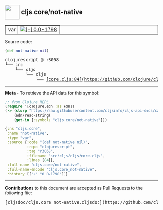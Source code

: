 ## <img width="48px" valign="middle" src="http://i.imgur.com/Hi20huC.png"> cljs.core/not-native

 <table border="1">
<tr>

<td>var</td>
<td><a href="https://github.com/cljsinfo/cljs-api-docs/tree/0.0-1798"><img valign="middle" alt="[+] 0.0-1798" src="https://img.shields.io/badge/+-0.0--1798-lightgrey.svg"></a> </td>
</tr>
</table>






Source code:

```clj
(def not-native nil)
```

 <pre>
clojurescript @ r3058
└── src
    └── cljs
        └── cljs
            └── <ins>[core.cljs:84](https://github.com/clojure/clojurescript/blob/r3058/src/cljs/cljs/core.cljs#L84)</ins>
</pre>


---

__Meta__ - To retrieve the API data for this symbol:

```clj
;; from Clojure REPL
(require '[clojure.edn :as edn])
(-> (slurp "https://raw.githubusercontent.com/cljsinfo/cljs-api-docs/catalog/cljs-api.edn")
    (edn/read-string)
    (get-in [:symbols "cljs.core/not-native"]))
```

```clj
{:ns "cljs.core",
 :name "not-native",
 :type "var",
 :source {:code "(def not-native nil)",
          :repo "clojurescript",
          :tag "r3058",
          :filename "src/cljs/cljs/core.cljs",
          :lines [84]},
 :full-name "cljs.core/not-native",
 :full-name-encode "cljs.core_not-native",
 :history [["+" "0.0-1798"]]}

```

---

__Contributions__ to this document are accepted as Pull Requests to the following file:

 <pre>
[cljsdoc/cljs.core_not-native.cljsdoc](https://github.com/cljsinfo/cljs-api-docs/blob/master/cljsdoc/cljs.core_not-native.cljsdoc)
</pre>

